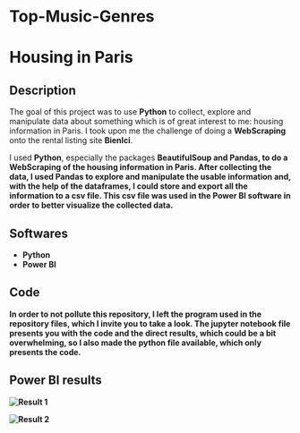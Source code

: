 # Top-Music-Genres




# Housing in Paris

## Description

The goal of this project was to use **Python** to collect, explore and manipulate data about something which is of great interest to me: housing information in Paris. I took upon me the challenge of doing a **WebScraping** onto the rental listing site **BienIci**.

I used **Python**, especially the packages <b/>BeautifulSoup<b/> and <b/>Pandas<b/>, to do a **WebScraping** of the housing information in Paris. After collecting the data, I used **Pandas** to **explore and manipulate the usable information** and, with the help of the dataframes, I could store and export all the information to a csv file. This csv file was used in the **Power BI** software in order to better **visualize** the collected data.

## Softwares

- Python
- Power BI

## Code

In order to not pollute this repository, I left the program used in the repository files, which I invite you to take a look. The jupyter notebook file presents you with the code and the direct results, which could be a bit overwhelming, so I also made the python file available, which only presents the code.

## Power BI results

![Result 1](Housing_1.png)

![Result 2](Housing_2.png)
 


